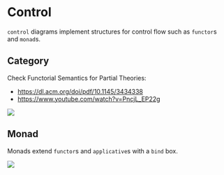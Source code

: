 # Control

`control` diagrams implement structures for control flow such as `functor`s and `monad`s.

## Category
Check Functorial Semantics for Partial Theories:
* https://dl.acm.org/doi/pdf/10.1145/3434338
* https://www.youtube.com/watch?v=PncjL_EP22g

![](category.jpg)

## Monad
Monads extend `functor`s and `applicative`s with a `bind` box.

![](monad.jpg)
